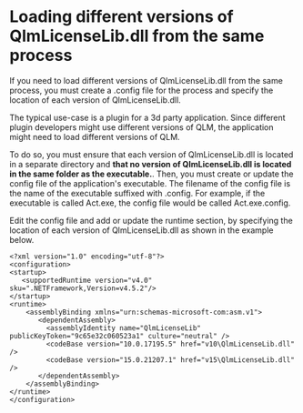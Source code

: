 # Loading different versions of QlmLicenseLib.dll from the same process

If you need to load different versions of QlmLicenseLib.dll from the same process, you must create a .config file for the process and specify the location of each version of QlmLicenseLib.dll.

The typical use-case is a plugin for a 3d party application. Since different plugin developers might use different versions of QLM, the application might need to load different versions of QLM.

To do so, you must ensure that each version of QlmLicenseLib.dll is located in a separate directory and **that no version of QlmLicenseLib.dll is located in the same folder as the executable.**. Then, you must create or update the config file of the application's executable. The filename of the config file is the name of the executable suffixed with .config. For example, if the executable is called Act.exe, the config file would be called Act.exe.config.

Edit the config file and add or update the runtime section, by specifying the location of each version of QlmLicenseLib.dll as shown in the example below.

```
<?xml version="1.0" encoding="utf-8"?>
<configuration>
<startup> 
   <supportedRuntime version="v4.0" sku=".NETFramework,Version=v4.5.2"/>
</startup>
<runtime>
    <assemblyBinding xmlns="urn:schemas-microsoft-com:asm.v1">
       <dependentAssembly>
         <assemblyIdentity name="QlmLicenseLib" publicKeyToken="9c65e32c060523a1" culture="neutral" />
         <codeBase version="10.0.17195.5" href="v10\QlmLicenseLib.dll" />
         <codeBase version="15.0.21207.1" href="v15\QlmLicenseLib.dll" />
       </dependentAssembly>
    </assemblyBinding>
</runtime>
</configuration>
```
